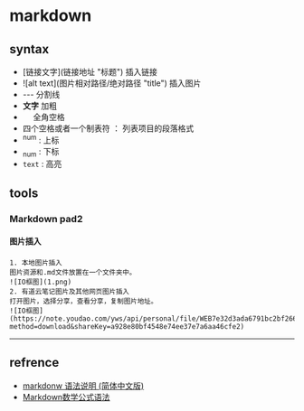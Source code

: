 # markdown
## syntax
* \[链接文字\](链接地址 "标题") 插入链接
* !\[alt text\](图片相对路径/绝对路径 "title") 插入图片
* --- 分割线
* **文字** 加粗
* &emsp; 全角空格
* 四个空格或者一个制表符 ： 列表项目的段落格式  
* <sup>num</sup> : 上标
* <sub>num</sub> : 下标
* `text` : 高亮

## tools
### Markdown pad2
#### 图片插入
	1. 本地图片插入
	图片资源和.md文件放置在一个文件夹中。
	![IO框图](1.png)
	2. 有道云笔记图片及其他网页图片插入 
	打开图片，选择分享，查看分享，复制图片地址。
	![IO框图](https://note.youdao.com/yws/api/personal/file/WEB7e32d3ada6791bc2bf26616fc8b8ad25?method=download&shareKey=a928e80bf4548e74ee37e7a6aa46cfe2)
---
## refrence
- [markdonw 语法说明 (简体中文版)](https://www.appinn.com/markdown/index.html "markdonw 语法说明 (简体中文版)")
- [Markdown数学公式语法](https://www.jianshu.com/p/e74eb43960a1 "Markdown数学公式语法")

